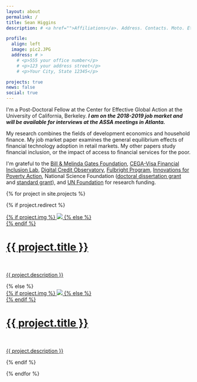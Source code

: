 ```yaml
---
layout: about
permalink: /
title: Sean Higgins
description: # <a href="">Affiliations</a>. Address. Contacts. Moto. Etc.

profile:
  align: left
  image: pic2.JPG
  address: # >
    # <p>555 your office number</p>
    # <p>123 your address street</p>
    # <p>Your City, State 12345</p>

projects: true
news: false
social: true
---
```


I'm a Post-Doctoral Fellow at the Center for Effective Global Action at the University of California, Berkeley. **_I am on the 2018-2019 job market and will be available for interviews at the ASSA meetings in Atlanta._**

My research combines the fields of development economics and household finance. 
My job market paper examines the general equilibrium effects of financial technology adoption in retail markets.
My other papers study financial inclusion, or the impact of access to financial services for the poor.

I'm grateful to the 
[Bill & Melinda Gates Foundation](https://www.gatesfoundation.org/How-We-Work/Quick-Links/Grants-Database/Grants/2013/11/OPP1097490), 
[CEGA-Visa Financial Inclusion Lab](http://cega.berkeley.edu/assets/cega_programs/8/FIL_RFP_Press_Release.pdf), 
[Digital Credit Observatory](http://www.digitalcreditobservatory.org/2017-grantees.html), 
[Fulbright Program](https://us.fulbrightonline.org/), 
[Innovations for Poverty Action](http://www.poverty-action.org/study/leveraging-government-transfers-offer-low-risk-microcredit-dominican-republic), 
National Science Foundation 
([doctoral dissertation grant](https://www.nsf.gov/awardsearch/showAward?AWD_ID=1530800&HistoricalAwards=false) 
and [standard grant](https://www.nsf.gov/awardsearch/showAward?AWD_ID=1758837&HistoricalAwards=false)), and 
[UN Foundation](https://www.data2x.org/big-data-challenge-awards/#credit) for research funding.

{% for project in site.projects %}

{% if project.redirect %}
<div class="project">
    <div class="thumbnail">
        <a href="{{ project.redirect }}" target="_blank">
        {% if project.img %}
        <img class="thumbnail" src="{{ project.img | prepend: site.baseurl | prepend: site.url }}"/>
        {% else %}
        <div class="thumbnail blankbox"></div>
        {% endif %}    
        <span>
            <h1>{{ project.title }}</h1>
            <br/>
            <p>{{ project.description }}</p>
        </span>
        </a>
    </div>
</div>
{% else %}

<div class="project ">
    <div class="thumbnail">
        <a href="{{ project.url | prepend: site.baseurl | prepend: site.url }}">
        {% if project.img %}
        <img class="thumbnail" src="{{ project.img | prepend: site.baseurl | prepend: site.url }}"/>
        {% else %}
        <div class="thumbnail blankbox"></div>
        {% endif %}    
        <span>
            <h1>{{ project.title }}</h1>
            <br/>
            <p>{{ project.description }}</p>
        </span>
        </a>
    </div>
</div>

{% endif %}

{% endfor %}

